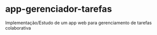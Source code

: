 # app-gerenciador-tarefas
Implementação/Estudo de um app web para gerenciamento de tarefas colaborativa
